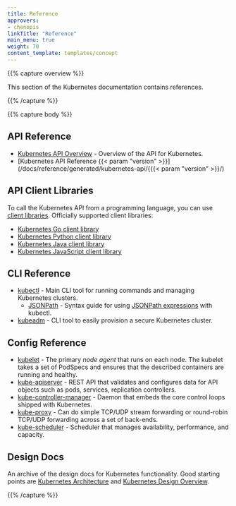 ```yaml
---
title: Reference
approvers:
- chenopis
linkTitle: "Reference"
main_menu: true
weight: 70
content_template: templates/concept
---
```


{{% capture overview %}}

This section of the Kubernetes documentation contains references.

{{% /capture %}}

{{% capture body %}}

## API Reference

* [Kubernetes API Overview](/docs/reference/using-api/api-overview/) - Overview of the API for Kubernetes.
* [Kubernetes API Reference {{< param "version" >}}](/docs/reference/generated/kubernetes-api/{{{< param "version" >}}/)

## API Client Libraries

To call the Kubernetes API from a programming language, you can use
[client libraries](/docs/reference/using-api/client-libraries/). Officially supported
client libraries:

- [Kubernetes Go client library](https://github.com/kubernetes/client-go/)
- [Kubernetes Python client library](https://github.com/kubernetes-client/python)
- [Kubernetes Java client library](https://github.com/kubernetes-client/java)
- [Kubernetes JavaScript client library](https://github.com/kubernetes-client/javascript)

## CLI Reference

* [kubectl](/docs/reference/kubectl/overview/) - Main CLI tool for running commands and managing Kubernetes clusters.
    * [JSONPath](/docs/reference/kubectl/jsonpath/) - Syntax guide for using [JSONPath expressions](http://goessner.net/articles/JsonPath/) with kubectl.
* [kubeadm](/docs/reference/setup-tools/kubeadm/kubeadm/) - CLI tool to easily provision a secure Kubernetes cluster.

## Config Reference

* [kubelet](/docs/reference/command-line-tools-reference/kubelet/) - The primary *node agent* that runs on each node. The kubelet takes a set of PodSpecs and ensures that the described containers are running and healthy.
* [kube-apiserver](/docs/reference/command-line-tools-reference/kube-apiserver/) - REST API that validates and configures data for API objects such as  pods, services, replication controllers.
* [kube-controller-manager](/docs/reference/command-line-tools-reference/kube-controller-manager/) - Daemon that embeds the core control loops shipped with Kubernetes.
* [kube-proxy](/docs/reference/command-line-tools-reference/kube-proxy/) - Can do simple TCP/UDP stream forwarding or round-robin TCP/UDP forwarding across a set of back-ends.
* [kube-scheduler](/docs/reference/command-line-tools-reference/kube-scheduler/) - Scheduler that manages availability, performance, and capacity.

## Design Docs

An archive of the design docs for Kubernetes functionality. Good starting points are [Kubernetes Architecture](https://git.k8s.io/community/contributors/design-proposals/architecture/architecture.md) and [Kubernetes Design Overview](https://git.k8s.io/community/contributors/design-proposals).

{{% /capture %}}

